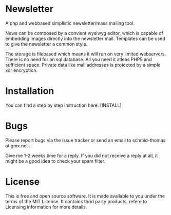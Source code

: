 # Newsletter

A php and webbased simplistic newsletter/mass mailing tool.

News can be composed by a convient wysiwyg editor, which is capable of embedding images directly into the newsletter mail.
Templates can be used to give the newsletter a common style.

The storage is filebased which means it will run on very limited webservers. There is no need for an sql database. All you need it atleas PHP5 and sufficient space.
Private data like mail addresses is protected by a simple xor encryption.

# Installation

You can find a step by step instruction here: [INSTALL]

# Bugs
Please report bugs via the issue tracker or send an email to schmid-thomas at gmx.net .

Give me 1-2 weeks time for a reply. If you did not receive a reply at all, it might be a good idea to check your spam filter. 

# License
This is free and open source software. It is made available to you under the terms of the MIT License.
It contains thrid party products, refere to Licensing information for more details.